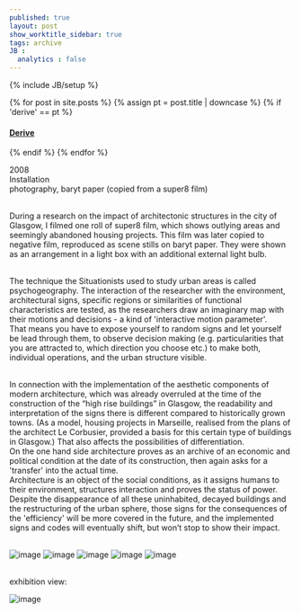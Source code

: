 ```yaml
---
published: true
layout: post
show_worktitle_sidebar: true
tags: archive
JB :
  analytics : false
---
```


{% include JB/setup %}


{% for post in site.posts %}
    {% assign pt = post.title | downcase %}
    {% if 'derive' == pt %}
<h4><a href="{{ BASE_PATH }}{{ post.url }}">Derive</a></h4>
    {% endif %}
{% endfor %}

<p>
2008<br />
Installation<br />
photography, baryt paper (copied from a super8 film)<br /><br />

During a research on the impact of architectonic structures in the city of Glasgow, I filmed one roll of super8 film, which shows outlying areas and seemingly abandoned housing projects. This film was later copied to negative film, reproduced as scene stills on baryt paper. They were shown as an arrangement in a light box with an additional external light bulb.<br /><br />

The technique the Situationists used to study urban areas is called psychogeography. The interaction of the researcher with the environment, architectural signs, specific regions or similarities of functional characteristics are tested, as the researchers draw an imaginary map with their motions and decisions - a kind of 'interactive motion parameter'.<br />
That means you have to expose yourself to random signs and let yourself be lead through them, to observe decision making (e.g. particularities that you are attracted to, which direction you choose etc.) to make both, individual operations, and the urban structure visible.<br /><br />

In connection with the implementation of the aesthetic components of modern architecture, which was already overruled at the time of the construction of the “high rise buildings” in Glasgow, the readability and interpretation of the signs there is different compared to historically grown towns. 
(As a model, housing projects in Marseille, realised from the plans of the architect Le Corbusier, provided a basis for this certain type of buildings in Glasgow.)
That also affects the possibilities of differentiation.
<br />
On the one hand side architecture proves as an archive of an economic and political condition at the date of its construction, then again asks for a 'transfer' into the actual time.<br />
Architecture is an object of the social conditions, as it assigns humans to their environment, structures interaction and proves the status of power. Despite the disappearance of all these uninhabited, decayed buildings and the restructuring of the urban sphere, those signs for the consequences of the 'efficiency' will be more covered in the future, and the implemented signs and codes will eventually shift, but won’t stop to show their impact.<br /><br />
</p>

<img src="{{ site.url }}/images/derive3.jpg" alt="image">

<img src="{{ site.url }}/images/derive1.jpg" alt="image">

<img src="{{ site.url }}/images/derive2.jpg" alt="image">

<img src="{{ site.url }}/images/derive7.jpg" alt="image">

<img src="{{ site.url }}/images/derive5.jpg" alt="image">
<p> <br />exhibition view:<br /></p>
<img src="{{ site.url }}/images/derive6.jpg" alt="image">

